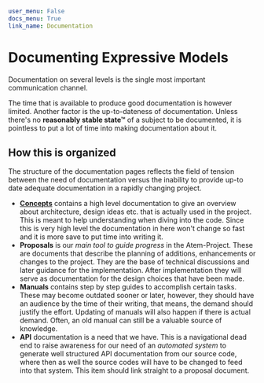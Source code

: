 ```yaml
user_menu: False
docs_menu: True
link_name: Documentation
```

# Documenting Expressive Models

Documentation on several levels is the single most important communication
channel.

The time that is available to produce good documentation is however limited.
Another factor is the up-to-dateness of documentation. Unless there's no **reasonably
stable state™** of a subject to be documented, it is pointless to put a lot of time into
making documentation about it.

## How this is organized

The structure of the documentation pages reflects the field of tension between
the need of documentation versus the inability to provide up-to date adequate documentation
in a rapidly changing project.

* **[Concepts]({{url_for('content/Concepts:index')}})** contains a high level documentation to give an overview about architecture,
  design ideas etc. that is actually used in the project. This is meant to help understanding
  when diving into the code. Since this is very high level the documentation in here won't change
  so fast and it is more save to put time into writing it.
* **Proposals** is our *main tool to guide progress* in the Atem-Project. These are documents that
  describe the planning of additions, enhancements or changes to the project. They are the
  base of technical discussions and later guidance for the implementation. After implementation
  they will serve as documentation for the design choices that have been made.
* **Manuals** contains step by step guides to accomplish certain tasks. These may become
  outdated sooner or later, however, they should have an audience by the time of their
  writing, that means, the demand should justify the effort. Updating of manuals will
  also happen if there is actual demand. Often, an old manual can still be a valuable source
  of knowledge.
* **API** documentation is a need that we have. This is a navigational dead end to raise
  awareness for our need of an *automated system* to generate well structured API documentation
  from our source code, where then as well the source codes will have to be changed to feed
  into that system. This item should link straight to a proposal document.



